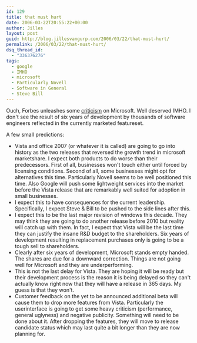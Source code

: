 ```yaml
---
id: 129
title: that must hurt
date: 2006-03-22T20:55:22+00:00
author: Jilles
layout: post
guid: http://blog.jillesvangurp.com/2006/03/22/that-must-hurt/
permalink: /2006/03/22/that-must-hurt/
dsq_thread_id:
  - "336376276"
tags:
  - google
  - IMHO
  - microsoft
  - Particularly Novell
  - Software in General
  - Steve Bill
---
```

Ouch, Forbes unleashes some [criticism](http://www.forbes.com/2006/03/22/vista-microsoft-ballmer_cz_dl_0322microsoft.html?partner=links) on Microsoft. Well deserved IMHO. I don't see the result of six years of development by thousands of software engineers reflected in the currently marketed featureset.

A few small predictions:
<ul>
	<li>Vista and office 2007 (or whatever it is called) are going to go into history as the two releases that reversed the growth trend in microsoft marketshare. I expect both products to do worse than their predecessors. First of all, businesses won't touch either until forced by licensing conditions. Second of all, some businesses might opt for alternatives this time. Particularly Novell seems to be well positioned this time. Also Google will push some lightweight services into the market before the Vista release that are remarkably well suited for adoption in small businesses.</li>
	<li>I expect this to have consequences for the current leadership. Specifically, I expect Steve & Bill to be pushed to the side lines after this.</li>
	<li>I expect this to be the last major revision of windows this decade. They may think they are going to do another release before 2010 but reality will catch up with them. In fact, I expect that Vista will be the last time they can justify the insane R&D budget to the shareholders. Six years of development resulting in replacement purchases only is going to be a tough sell to shareholders.</li>
	<li>Clearly after six years of development, Microsoft stands empty handed. The shares are due for a downward correction. Things are not going well for Microsoft and they are underperforming.</li>
	<li>This is not the last delay for Vista. They are hoping it will be ready but their development process is the reason it is being delayed so they can't actually know right now that they will have a release in 365 days. My guess is that they won't.</li>
	<li>Customer feedback on the yet to be announced additional beta will cause them to drop more features from Vista. Particularly the userinterface is going to get some heavy criticism (performance, general uglyness) and negative publicity. Something will need to be done about it. After dropping the features, they will move to release candidate status which may last quite a bit longer than they are now planning for.</li>
</ul>